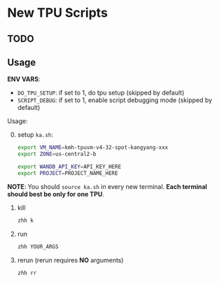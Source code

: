 # New TPU Scripts

## TODO

## Usage

**ENV VARS**:
- `DO_TPU_SETUP`: if set to 1, do tpu setup (skipped by default)
- `SCRIPT_DEBUG`: if set to 1, enable script debugging mode (skipped by default)

Usage:

0. setup `ka.sh`:


    ```bash
    export VM_NAME=kmh-tpuvm-v4-32-spot-kangyang-xxx
    export ZONE=us-central2-b

    export WANDB_API_KEY=API_KEY_HERE
    export PROJECT=PROJECT_NAME_HERE
    ```

**NOTE**: You should `source ka.sh` in every new terminal. **Each terminal should best be only for one TPU**.

1. kill 

    ```bash
    zhh k
    ```

2. run

    ```bash
    zhh YOUR_ARGS
    ```

3. rerun (rerun requires **NO** arguments)

    ```bash
    zhh rr
    ```